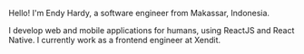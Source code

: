 Hello! I'm Endy Hardy, a software engineer from Makassar, Indonesia.

I develop web and mobile applications for humans, using ReactJS and React Native. I currently work as a frontend engineer at Xendit.
